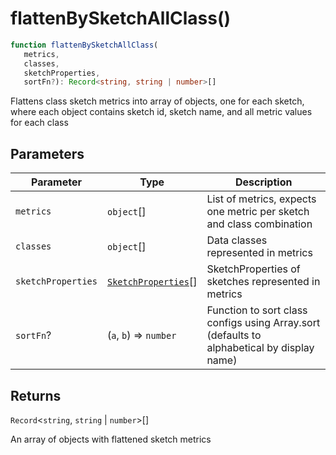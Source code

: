 # flattenBySketchAllClass()

```ts
function flattenBySketchAllClass(
   metrics, 
   classes, 
   sketchProperties, 
   sortFn?): Record<string, string | number>[]
```

Flattens class sketch metrics into array of objects, one for each sketch,
where each object contains sketch id, sketch name, and all metric values for each class

## Parameters

| Parameter | Type | Description |
| ------ | ------ | ------ |
| `metrics` | `object`[] | List of metrics, expects one metric per sketch and class combination |
| `classes` | `object`[] | Data classes represented in metrics |
| `sketchProperties` | [`SketchProperties`](../type-aliases/SketchProperties.md)[] | SketchProperties of sketches represented in metrics |
| `sortFn`? | (`a`, `b`) => `number` | Function to sort class configs using Array.sort (defaults to alphabetical by display name) |

## Returns

`Record`\<`string`, `string` \| `number`\>[]

An array of objects with flattened sketch metrics

